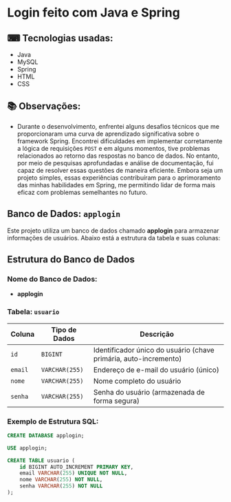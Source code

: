 # Login feito com Java e Spring 

## ⌨ Tecnologias usadas:
- Java
- MySQL
- Spring
- HTML
- CSS

## 📚 Observações:

- Durante o desenvolvimento, enfrentei alguns desafios técnicos que me proporcionaram uma curva de aprendizado significativa sobre o framework Spring. Encontrei dificuldades em implementar corretamente a lógica de requisições `POST` e em alguns momentos, tive problemas relacionados ao retorno das respostas no banco de dados. No entanto, por meio de pesquisas aprofundadas e análise de documentação, fui capaz de resolver essas questões de maneira eficiente. Embora seja um projeto simples, essas experiências contribuíram para o aprimoramento das minhas habilidades em Spring, me permitindo lidar de forma mais eficaz com problemas semelhantes no futuro.

## Banco de Dados: `applogin`

Este projeto utiliza um banco de dados chamado **applogin** para armazenar informações de usuários. Abaixo está a estrutura da tabela e suas colunas:

## Estrutura do Banco de Dados

### Nome do Banco de Dados:
- **applogin**

### Tabela: `usuario`

| Coluna  | Tipo de Dados | Descrição                          |
|---------|---------------|------------------------------------|
| `id`    | `BIGINT`      | Identificador único do usuário (chave primária, auto-incremento) |
| `email` | `VARCHAR(255)` | Endereço de e-mail do usuário (único) |
| `nome`  | `VARCHAR(255)` | Nome completo do usuário            |
| `senha` | `VARCHAR(255)` | Senha do usuário (armazenada de forma segura) |

### Exemplo de Estrutura SQL:

```sql
CREATE DATABASE applogin;

USE applogin;

CREATE TABLE usuario (
    id BIGINT AUTO_INCREMENT PRIMARY KEY,
    email VARCHAR(255) UNIQUE NOT NULL,
    nome VARCHAR(255) NOT NULL,
    senha VARCHAR(255) NOT NULL
);
